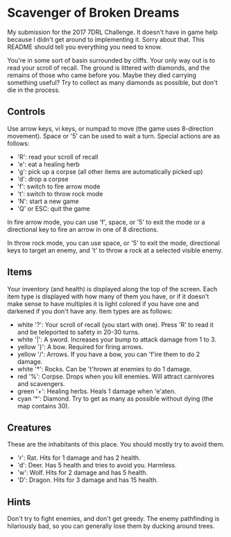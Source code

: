 # Scavenger of Broken Dreams
My submission for the 2017 7DRL Challenge. It doesn't have in game help because
I didn't get around to implementing it. Sorry about that. This README should
tell you everything you need to know.

You're in some sort of basin surrounded by cliffs. Your only way out is to read
your scroll of recall. The ground is littered with diamonds, and the remains of
those who came before you. Maybe they died carrying something useful? Try to
collect as many diamonds as possible, but don't die in the process.

## Controls
Use arrow keys, vi keys, or numpad to move (the game uses 8-direction movement).
Space or '5' can be used to wait a turn. Special actions are as follows:

  - 'R': read your scroll of recall
  - 'e': eat a healing herb
  - 'g': pick up a corpse (all other items are automatically picked up)
  - 'd': drop a corpse
  - 'f': switch to fire arrow mode
  - 't': switch to throw rock mode
  - 'N': start a new game
  - 'Q' or ESC: quit the game

In fire arrow mode, you can use 'f', space, or '5' to exit the mode or a
directional key to fire an arrow in one of 8 directions.

In throw rock mode, you can use space, or '5' to exit the mode,
directional keys to target an enemy, and 't' to throw a rock at a selected
visible enemy.

## Items
Your inventory (and health) is displayed along the top of the screen. Each item
type is displayed with how many of them you have, or if it doesn't make sense to
have multiples it is light colored if you have one and darkened if you don't
have any. Item types are as follows:

  - white '?': Your scroll of recall (you start with one). Press 'R' to read it
    and be teleported to safety in 20-30 turns.
  - white '|': A sword. Increases your bump to attack damage from 1 to 3.
  - yellow '}': A bow. Required for firing arrows.
  - yellow '/': Arrows. If you have a bow, you can 'f'ire them to do 2 damage.
  - white '*': Rocks. Can be 't'hrown at enemies to do 1 damage.
  - red '%': Corpse. Drops when you kill enemies. Will attract carnivores and
    scavengers.
  - green '+': Healing herbs. Heals 1 damage when 'e'aten.
  - cyan '*': Diamond. Try to get as many as possible without dying (the map
    contains 30).

## Creatures
These are the inhabitants of this place. You should mostly try to avoid them.

  - 'r': Rat. Hits for 1 damage and has 2 health.
  - 'd': Deer. Has 5 health and tries to avoid you. Harmless.
  - 'w': Wolf. Hits for 2 damage and has 5 health.
  - 'D': Dragon. Hits for 3 damage and has 15 health.

## Hints
Don't try to fight enemies, and don't get greedy. The enemy pathfinding is
hilariously bad, so you can generally lose them by ducking around trees.
